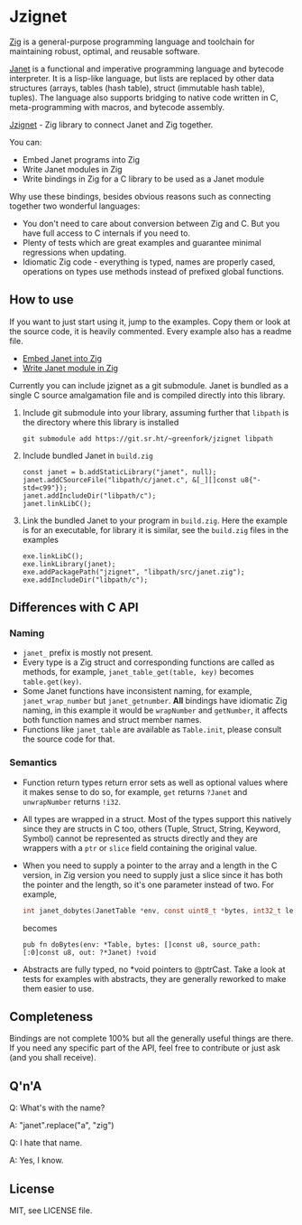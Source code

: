 # Jzignet

[Zig](https://ziglang.org/) is a general-purpose programming language and
toolchain for maintaining robust, optimal, and reusable software.

[Janet](https://janet-lang.org/) is a functional and imperative programming
language and bytecode interpreter. It is a lisp-like language, but lists are
replaced by other data structures (arrays, tables (hash table), struct
(immutable hash table), tuples). The language also supports bridging to native
code written in C, meta-programming with macros, and bytecode assembly.

[Jzignet](https://git.sr.ht/~greenfork/jzignet) - Zig library to connect Janet
and Zig together.

You can:
* Embed Janet programs into Zig
* Write Janet modules in Zig
* Write bindings in Zig for a C library to be used as a Janet module

Why use these bindings, besides obvious reasons such as connecting together two
wonderful languages:
* You don't need to care about conversion between Zig and C. But you have full
  access to C internals if you need to.
* Plenty of tests which are great examples and guarantee minimal regressions
  when updating.
* Idiomatic Zig code - everything is typed, names are properly cased,
  operations on types use methods instead of prefixed global functions.

## How to use

If you want to just start using it, jump to the examples. Copy them or look
at the source code, it is heavily commented. Every example also has a readme
file.

* [Embed Janet into Zig](examples/embed_janet)
* [Write Janet module in Zig](examples/zig_module)

Currently you can include jzignet as a git submodule. Janet is bundled as
a single C source amalgamation file and is compiled directly into this
library.

1. Include git submodule into your library, assuming further that `libpath` is
   the directory where this library is installed
   ```shell
   git submodule add https://git.sr.ht/~greenfork/jzignet libpath
   ```

2. Include bundled Janet in `build.zig`
   ```zig
   const janet = b.addStaticLibrary("janet", null);
   janet.addCSourceFile("libpath/c/janet.c", &[_][]const u8{"-std=c99"});
   janet.addIncludeDir("libpath/c");
   janet.linkLibC();
   ```

3. Link the bundled Janet to your program in `build.zig`. Here the example is
   for an executable, for library it is similar, see the `build.zig` files
   in the examples
   ```zig
   exe.linkLibC();
   exe.linkLibrary(janet);
   exe.addPackagePath("jzignet", "libpath/src/janet.zig");
   exe.addIncludeDir("libpath/c");
   ```

## Differences with C API

### Naming
* `janet_` prefix is mostly not present.
* Every type is a Zig struct and corresponding functions are called as
  methods, for example, `janet_table_get(table, key)` becomes `table.get(key)`.
* Some Janet functions have inconsistent naming, for example, `janet_wrap_number`
  but `janet_getnumber`. **All** bindings have idiomatic Zig naming, in this
  example it would be `wrapNumber` and `getNumber`, it affects both function
  names and struct member names.
* Functions like `janet_table` are available as `Table.init`, please consult
  the source code for that.

### Semantics
* Function return types return error sets as well as optional values where it
  makes sense to do so, for example, `get` returns `?Janet` and `unwrapNumber`
  returns `!i32`.
* All types are wrapped in a struct. Most of the types support this natively
  since they are structs in C too, others (Tuple, Struct, String, Keyword,
  Symbol) cannot be represented as structs directly and they are wrappers
  with a `ptr` or `slice` field containing the original value.
* When you need to supply a pointer to the array and a length in the C version,
  in Zig version you need to supply just a slice since it has both the pointer
  and the length, so it's one parameter instead of two. For example,
  ```c
  int janet_dobytes(JanetTable *env, const uint8_t *bytes, int32_t len, const char *sourcePath, Janet *out);
  ```
  
  becomes
  ```zig
  pub fn doBytes(env: *Table, bytes: []const u8, source_path: [:0]const u8, out: ?*Janet) !void
  ```
* Abstracts are fully typed, no *void pointers to @ptrCast. Take a look at
  tests for examples with abstracts, they are generally reworked to make
  them easier to use.

## Completeness

Bindings are not complete 100% but all the generally useful things are there.
If you need any specific part of the API, feel free to contribute or just
ask (and you shall receive).

## Q'n'A

Q: What's with the name?

A: "janet".replace("a", "zig")

Q: I hate that name.

A: Yes, I know.

## License

MIT, see LICENSE file.
